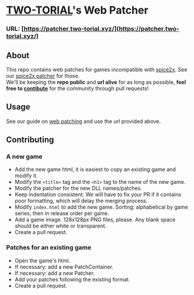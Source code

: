 # [TWO-TORIAL](https://two-torial.xyz)'s Web Patcher

### URL: [https://patcher.two-torial.xyz/](https://patcher.two-torial.xyz/)

## About

This repo contains web patches for games incompatible with [spice2x](https://spice2x.github.io/). See our [spice2x patcher](https://github.com/two-torial/sp2xpatcher/) for those.   
We'll be keeping the **repo public** and **url alive** for as long as possible, **feel free to [contibute](#Contributing)** for the community through pull requests!

## Usage

See our guide on [web patching](https://two-torial.xyz/extras/patchweb/) and use the url provided above.

## Contributing

### A new game

- Add the new game html, it is easiest to copy an existing game and modify it.
- Modify the `<title>` tag and the `<h1>` tag to the name of the new game.
- Modify the patcher for the new DLL names/patches.
- Keep indentation consistent. We will have to fix your PR if it contains poor formatting, which will delay the merging process.
- Modify `index.html` to add the new game. Sorting: alphabetical by game series, then in release order per game.
- Add a game image. 128x128px PNG files, please. Any blank space should be either white or transparent.
- Create a pull request.

### Patches for an existing game

- Open the game's html.
- If necessary: add a new PatchContainer.
- If necessary: add a new Patcher.
- Add your patches following the existing format.
- Create a pull request.
